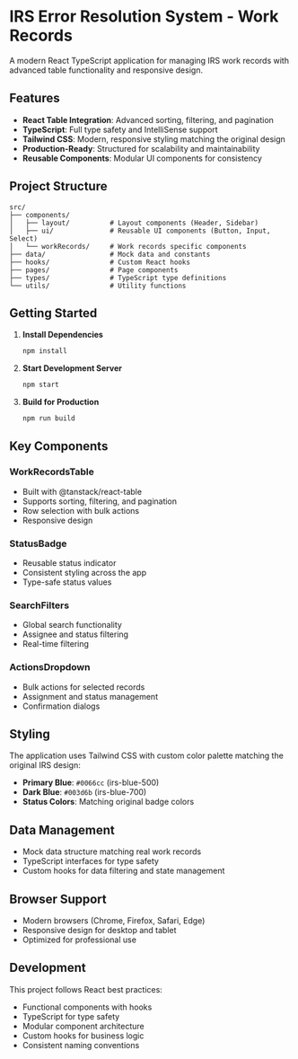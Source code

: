 # IRS Error Resolution System - Work Records

A modern React TypeScript application for managing IRS work records with advanced table functionality and responsive design.

## Features

- **React Table Integration**: Advanced sorting, filtering, and pagination
- **TypeScript**: Full type safety and IntelliSense support
- **Tailwind CSS**: Modern, responsive styling matching the original design
- **Production-Ready**: Structured for scalability and maintainability
- **Reusable Components**: Modular UI components for consistency

## Project Structure

```
src/
├── components/
│   ├── layout/          # Layout components (Header, Sidebar)
│   ├── ui/              # Reusable UI components (Button, Input, Select)
│   └── workRecords/     # Work records specific components
├── data/                # Mock data and constants
├── hooks/               # Custom React hooks
├── pages/               # Page components
├── types/               # TypeScript type definitions
└── utils/               # Utility functions
```

## Getting Started

1. **Install Dependencies**
   ```bash
   npm install
   ```

2. **Start Development Server**
   ```bash
   npm start
   ```

3. **Build for Production**
   ```bash
   npm run build
   ```

## Key Components

### WorkRecordsTable
- Built with @tanstack/react-table
- Supports sorting, filtering, and pagination
- Row selection with bulk actions
- Responsive design

### StatusBadge
- Reusable status indicator
- Consistent styling across the app
- Type-safe status values

### SearchFilters
- Global search functionality
- Assignee and status filtering
- Real-time filtering

### ActionsDropdown
- Bulk actions for selected records
- Assignment and status management
- Confirmation dialogs

## Styling

The application uses Tailwind CSS with custom color palette matching the original IRS design:

- **Primary Blue**: `#0066cc` (irs-blue-500)
- **Dark Blue**: `#003d6b` (irs-blue-700)
- **Status Colors**: Matching original badge colors

## Data Management

- Mock data structure matching real work records
- TypeScript interfaces for type safety
- Custom hooks for data filtering and state management

## Browser Support

- Modern browsers (Chrome, Firefox, Safari, Edge)
- Responsive design for desktop and tablet
- Optimized for professional use

## Development

This project follows React best practices:
- Functional components with hooks
- TypeScript for type safety
- Modular component architecture
- Custom hooks for business logic
- Consistent naming conventions
